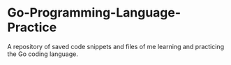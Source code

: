 # Go-Programming-Language-Practice
A repository of saved code snippets and files of me learning and practicing the Go coding language.
